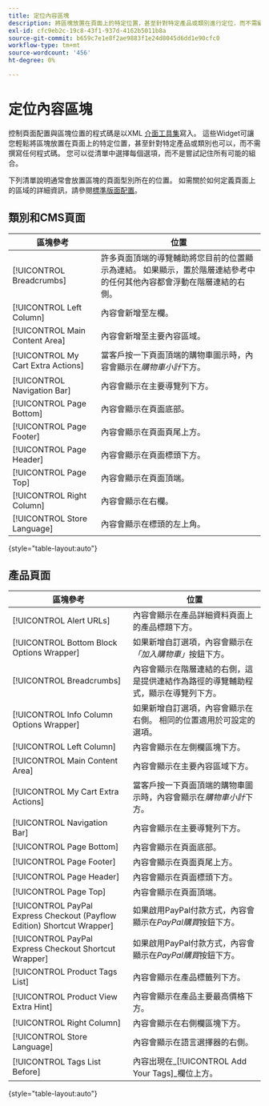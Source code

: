 ```yaml
---
title: 定位內容區塊
description: 將區塊放置在頁面上的特定位置，甚至針對特定產品或類別進行定位，而不需編寫任何程式碼
exl-id: cfc9eb2c-19c8-43f1-937d-4162b5011b8a
source-git-commit: b659c7e1e8f2ae9883f1e24d8045d6dd1e90cfc0
workflow-type: tm+mt
source-wordcount: '456'
ht-degree: 0%

---
```


# 定位內容區塊

控制頁面配置與區塊位置的程式碼是以XML [介面工具集](widgets.md)寫入。 這些Widget可讓您輕鬆將區塊放置在頁面上的特定位置，甚至針對特定產品或類別也可以，而不需撰寫任何程式碼。 您可以從清單中選擇每個選項，而不是嘗試記住所有可能的組合。

下列清單說明通常會放置區塊的頁面型別所在的位置。 如需關於如何定義頁面上的區域的詳細資訊，請參閱[標準版面配置](page-layout.md#standard-page-layouts)。

## 類別和CMS頁面

| 區塊參考 | 位置 |
|----------|-------- |
| [!UICONTROL Breadcrumbs] | 許多頁面頂端的導覽輔助將您目前的位置顯示為連結。 如果顯示，置於階層連結參考中的任何其他內容都會浮動在階層連結的右側。 |
| [!UICONTROL Left Column] | 內容會新增至左欄。 |
| [!UICONTROL Main Content Area] | 內容會新增至主要內容區域。 |
| [!UICONTROL My Cart Extra Actions] | 當客戶按一下頁面頂端的購物車圖示時，內容會顯示在&#x200B;_購物車小計_&#x200B;下方。 |
| [!UICONTROL Navigation Bar] | 內容會顯示在主要導覽列下方。 |
| [!UICONTROL Page Bottom] | 內容會顯示在頁面底部。 |
| [!UICONTROL Page Footer] | 內容會顯示在頁面頁尾上方。 |
| [!UICONTROL Page Header] | 內容會顯示在頁面標頭下方。 |
| [!UICONTROL Page Top] | 內容會顯示在頁面頂端。 |
| [!UICONTROL Right Column] | 內容會顯示在右欄。 |
| [!UICONTROL Store Language] | 內容會顯示在標頭的左上角。 |

{style="table-layout:auto"}

## 產品頁面

| 區塊參考 | 位置 |
|----------|-------- |
| [!UICONTROL Alert URLs] | 內容會顯示在產品詳細資料頁面上的產品標題下方。 |
| [!UICONTROL Bottom Block Options Wrapper] | 如果新增自訂選項，內容會顯示在&#x200B;_「加入購物車」_&#x200B;按鈕下方。 |
| [!UICONTROL Breadcrumbs] | 內容會顯示在階層連結的右側，這是提供連結作為路徑的導覽輔助程式，顯示在導覽列下方。 |
| [!UICONTROL Info Column Options Wrapper] | 如果新增自訂選項，內容會顯示在右側。 相同的位置適用於可設定的選項。 |
| [!UICONTROL Left Column] | 內容會顯示在左側欄區塊下方。 |
| [!UICONTROL Main Content Area] | 內容會顯示在主要內容區域下方。 |
| [!UICONTROL My Cart Extra Actions] | 當客戶按一下頁面頂端的購物車圖示時，內容會顯示在&#x200B;_購物車小計_&#x200B;下方。 |
| [!UICONTROL Navigation Bar] | 內容會顯示在主要導覽列下方。 |
| [!UICONTROL Page Bottom] | 內容會顯示在頁面底部。 |
| [!UICONTROL Page Footer] | 內容會顯示在頁面頁尾上方。 |
| [!UICONTROL Page Header] | 內容會顯示在頁面標頭下方。 |
| [!UICONTROL Page Top] | 內容會顯示在頁面頂端。 |
| [!UICONTROL PayPal Express Checkout (Payflow Edition) Shortcut Wrapper] | 如果啟用PayPal付款方式，內容會顯示在&#x200B;_PayPal購買_&#x200B;按鈕下方。 |
| [!UICONTROL PayPal Express Checkout Shortcut Wrapper] | 如果啟用PayPal付款方式，內容會顯示在&#x200B;_PayPal購買_&#x200B;按鈕下方。 |
| [!UICONTROL Product Tags List] | 內容會顯示在產品標籤列下方。 |
| [!UICONTROL Product View Extra Hint] | 內容會顯示在產品主要最高價格下方。 |
| [!UICONTROL Right Column] | 內容會顯示在右側欄區塊下方。 |
| [!UICONTROL Store Language] | 內容會顯示在語言選擇器的右側。 |
| [!UICONTROL Tags List Before] | 內容出現在&#x200B;_[!UICONTROL Add Your Tags]_欄位上方。 |

{style="table-layout:auto"}
